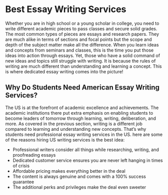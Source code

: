 # Best Essay Writing Services

Whether you are in high school or a young scholar in college, you need to write different academic pieces to pass classes and secure solid grades. The most common types of pieces are essays and research papers. They are much alike in terms of sections and focal points but the scope and depth of the subject matter make all the difference. When you learn ideas and concepts from seminars and classes, this is the time you put those ideas into action through essays. Yet, those who have a solid command of new ideas and topics still struggle with writing. It is because the rules of writing are much different than understanding and learning a concept.
This is where dedicated essay writing comes into the picture!

## Why Do Students Need American Essay Writing Services?
The US is at the forefront of academic excellence and achievements. The academic institutions there put extra emphasis on enabling students to become leaders of tomorrow through learning, writing, deliberation, and more. As covered in the previous section, writing is a different job compared to learning and understanding new concepts. That’s why students need professional essay writing services in the US. here are some of the reasons hiring US writing services is the best idea:
<ul>
	<li>Professional writers consider all things while researching, writing, and proofreading essays</li>
	<li>Dedicated customer service ensures you are never left hanging in times of crisis</li>
	<li>Affordable pricing makes everything better in the deal</li>
	<li>The content is always genuine and comes with a 100% success guarantee</li>
	<li>The additional perks and privileges make the deal even sweeter<br /></li>
</ul>
